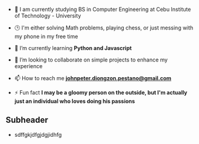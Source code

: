 - 🏫 I am currently studying BS in Computer Engineering at Cebu Institute of Technology - University

- 🕒 I'm either solving Math problems, playing chess, or just messing with my phone in my free time

- 🌱 I’m currently learning **Python and Javascript**

- 👯 I’m looking to collaborate on simple projects to enhance my experience

- 📫 How to reach me **johnpeter.diongzon.pestano@gmail.com**

- ⚡ Fun fact **I may be a gloomy person on the outside, but I'm actually just an individual who loves doing his passions**

## Subheader
- sdffgkjdfgjdgjidhfg
